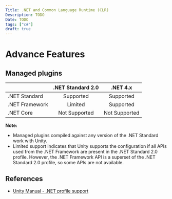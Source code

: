 ```yaml
---
Title: .NET and Common Language Runtime (CLR)
Description: TODO
Date: TODO
tags: ["c#"]
draft: true
---
```


# Advance Features

## Managed plugins
|             | .NET Standard 2.0 | .NET 4.x |
| ----------- | :----: | :----: |
| .NET Standard      | Supported       | Supported       |
| .NET Framework   | Limited        | Supported        |
| .NET Core   | Not Supported        | Not Supported        |

**Note:**
* Managed plugins compiled against any version of the .NET Standard work with Unity.
* Limited support indicates that Unity supports the configuration if all APIs used from the .NET Framework are present in the .NET Standard 2.0 profile. However, the .NET Framework API is a superset of the .NET Standard 2.0 profile, so some APIs are not available.

## References
* [Unity Manual - .NET profile support](https://docs.unity3d.com/Manual//dotnetProfileSupport.html)
